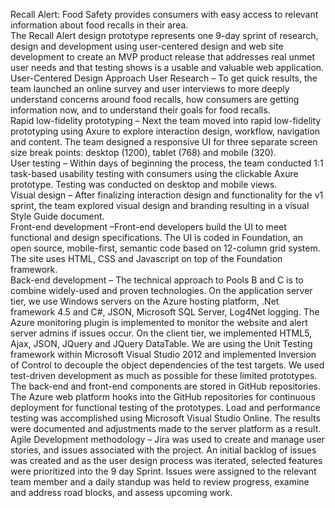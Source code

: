 Recall Alert: Food Safety provides consumers with easy access to relevant information about food recalls in their area.  
The Recall Alert design prototype represents one 9-day sprint of research, design and development using user-centered design and web site development  to create an MVP product release that addresses real unmet user needs and that testing shows is a usable and valuable web application.           
User-Centered Design Approach
User Research – To get quick results, the team launched an online survey and user interviews to more deeply understand concerns around food recalls, how consumers are getting information now, and to understand their goals for food recalls.    
Rapid low-fidelity prototyping – Next the team moved into rapid low-fidelity prototyping using Axure to explore interaction design, workflow, navigation and content.  The team designed a responsive UI for three separate screen size break points: desktop (1200), tablet (768) and mobile (320).  
User testing – Within days of beginning the process, the team conducted 1:1 task-based usability testing with consumers using the clickable Axure prototype. Testing was conducted on desktop and mobile views.  
Visual design – After finalizing interaction design and functionality for the v1 sprint, the team explored visual design and branding resulting in a visual Style Guide document.   
Front-end development –Front-end developers build the UI to meet functional and design specifications.   The UI is coded in Foundation, an open source, mobile-first, semantic code based on 12-column grid system.  The site uses HTML, CSS and Javascript on top of the Foundation framework.         
Back-end development – The technical approach to Pools B and C is to combine widely-used and proven technologies.  On the application server tier, we use Windows servers on the Azure hosting platform, .Net framework 4.5 and C#, JSON, Microsoft SQL Server, Log4Net logging.  The Azure monitoring plugin is implemented to monitor the website and alert server admins if issues occur. On the client tier, we implemented HTML5, Ajax, JSON, JQuery and JQuery DataTable.  We are using the Unit Testing framework within Microsoft Visual Studio 2012 and implemented Inversion of Control to decouple the object dependencies of the test targets. 
We used test-driven development as much as possible for these limited prototypes. The back-end and front-end components are stored in GitHub repositories.  The Azure web platform hooks into the GitHub repositories for continuous deployment for functional testing of the prototypes.
Load and performance testing was accomplished using Microsoft Visual Studio Online.  The results were documented and adjustments made to the server platform as a result.
Agile Development methodology – Jira was used to create and manage user stories, and issues associated with the project.  An initial backlog of issues was created and as the user design process was iterated,  selected features were prioritized into the 9 day Sprint.  Issues were assigned to the relevant team member and a daily standup was held to review progress, examine and address road blocks, and assess upcoming work.

